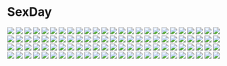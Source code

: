 # SexDay
![](https://konachan.com/image/775b7d9243f6ebf70fe3e881f0399746/Konachan.com%20-%2023987%20ninin_ga_shinobuden.jpg)
![](https://konachan.com/image/b9a013f18ccbe38ca9d34a4e9dc7ed9e/Konachan.com%20-%2081524%20blonde_hair%20purple_eyes%20touhou%20umbrella%20yakumo_yukari.jpg)
![](https://konachan.com/image/4a7909700daef430e15d3959927ebd86/Konachan.com%20-%2058183%20mahou_shoujo_lyrical_nanoha%20mahou_shoujo_lyrical_nanoha_strikers%20subaru_nakajima%20takamachi_nanoha%20vita.jpg)
![](https://konachan.com/jpeg/33e4a3666a8b1531e0815c27d0d5f75d/Konachan.com%20-%20200008%20anthropomorphism%20black_eyes%20black_hair%20breasts%20cleavage%20elbow_gloves%20gloves%20long_hair%20necklace%20neko_danshaku%20ribbons%20tree%20wedding_attire%20wink.jpg)
![](https://konachan.com/jpeg/bb407f20512f0bcab34057f6b3b76a44/Konachan.com%20-%20264587%20achiki%20apple%20black_hair%20choker%20close%20food%20fruit%20original%20pink_eyes%20short_hair%20waifu2x.jpg)
![](https://konachan.com/image/e98244cce38b4801b378aa41896f2f94/Konachan.com%20-%20190978%20animal%20bird%20blonde_hair%20hat%20kagamine_len%20kagamine_rin%20male%20pantyhose%20rella%20school_uniform%20short_hair%20skirt%20socks%20vocaloid%20water.jpg)
![](https://konachan.com/jpeg/6de0b83885925a950393d59d91b45c2a/Konachan.com%20-%20190889%20ashishun%20brown_hair%20game_cg%20group%20hat%20kanna_kana%20long_hair%20male%20marmalade%20pantyhose%20red_eyes%20short_hair%20skirt%20thighhighs%20tie%20white_hair%20wink.jpg)
![](https://konachan.com/image/bd1384e806e7c4f420bda9ad8f453bf1/Konachan.com%20-%2087896%20ipod%20katsura_kotonoha%20parody%20polychromatic%20school_days%20school_uniform.jpg)
![](https://konachan.com/image/8771a01258de9fda91bb21b31750b865/Konachan.com%20-%20271663%20brown_hair%20gau_%28n00_shi%29%20original%20yellow_eyes.jpg)
![](https://konachan.com/image/0a734f643156ad8bc84b261b708fad73/Konachan.com%20-%20156665%20blonde_hair%20blush%20breasts%20censored%20chinese_clothes%20chinese_dress%20cum%20idolmaster%20ldl%20nipples%20penis%20pussy%20sex.jpg)
![](https://konachan.com/image/6568b4bb14eb3f4c40c4bcaad95b8136/Konachan.com%20-%20195446%202girls%20ass%20black_hair%20blush%20bow%20michairu%20panties%20paper%20red_hair%20school_uniform%20tears%20thighhighs%20tougou_mimori%20underwear%20wink%20yuuki_yuuna.jpg)
![](https://konachan.com/jpeg/f660f0d13acc66d4e4412514b7f19544/Konachan.com%20-%20113671%20bra%20brown_hair%20game_cg%20green_eyes%20kurokawa_shizuku%20nipples%20panties%20riffraff%20short_hair%20suzui_narumi%20underwear%20undressing.jpg)
![](https://konachan.com/image/f20f664969ecce816ec56565063281ec/Konachan.com%20-%2021504%20all_male%20bleach%20male%20ulquiorra_schiffer.jpg)
![](https://konachan.com/jpeg/d4d4977a3ac0e873de4e3df2a89d4095/Konachan.com%20-%20249832%20close%20memento_%28sennen_sensou_aigis%29%20navel%20sennen_sensou_aigis%20tattoo%20thighhighs%20toriniku_%28selene1050%29.jpg)
![](https://konachan.com/image/4fbdbe703cff79c6302af155e8ac4d2f/Konachan.com%20-%20287018%20animal%20anthropomorphism%20bird%20breasts%20fujita_%28condor%29%20horns%20industrial%20kantai_collection%20long_hair%20orange_eyes%20scenic%20seaport_hime%20sideboob%20white_hair.jpg)
![](https://konachan.com/jpeg/5833d601d221377a50dfaaf92cfa4181/Konachan.com%20-%20214277%20anthropomorphism%20blonde_hair%20bodysuit%20hat%20kantai_collection%20kstaisa%20long_hair%20ro-500_%28kancolle%29%20u-511_%28kancolle%29%20underwater%20water.jpg)
![](https://konachan.com/image/a840b65a22169600d616a57de3a826f5/Konachan.com%20-%2094038%20ass%20bed%20breasts%20green_eyes%20mizoro_tadashi%20nipples%20no_bra%20nopan%20open_shirt%20original%20purple_hair%20pussy_juice%20shirt%20thighhighs%20twintails.jpg)
![](https://konachan.com/jpeg/a31685c25a2e8dbc1a44d2eb8f89a947/Konachan.com%20-%20152589%20blonde_hair%20bow%20dress%20haruwakame%20hat%20kirisame_marisa%20long_hair%20night%20stars%20touhou%20witch%20yellow_eyes.jpg)
![](https://konachan.com/image/74fb24acbcab0c2625a7b9ca8b14a27c/Konachan.com%20-%2051630%20all_male%20katekyou_hitman_reborn%20leon%20male%20reborn%20sawada_tsunayoshi.jpg)
![](https://konachan.com/image/8701e82d94b17eb907608b0b37a47aba/Konachan.com%20-%20191282%20bones%20book%20breasts%20choker%20dress%20ells%20flowers%20green_eyes%20long_hair%20original%20pink_hair%20thighhighs.jpg)
![](https://konachan.com/jpeg/c3a4b7cb01b5b7ed1eb5716d4896ea06/Konachan.com%20-%2079289%20angel_ring%20game_cg%20moonstone%20suou_mitsuru%20tagme%20tears.jpg)
![](https://konachan.com/image/d75a35a0becf98f2257c91c18a8cf180/Konachan.com%20-%20276838%202girls%20aqua_eyes%20azur_lane%20cat_smile%20fang%20headband%20loli%20long_hair%20pink_eyes%20pink_hair%20shorts%20signed%20skirt%20takashiru%20thighhighs%20twintails%20wink.jpg)
![](https://konachan.com/image/e5700fcfbc21e41037907320cf389ea4/Konachan.com%20-%20160340%202girls%20black_hair%20hyperdimension_neptunia%20kazenokaze%20long_hair%20nepgear%20panties%20purple_eyes%20purple_hair%20red_eyes%20striped_panties%20underwear%20yuri.jpg)
![](https://konachan.com/image/dcf4c90991686c155edcb3b487b7b886/Konachan.com%20-%2032934%20code_geass%20kallen_stadtfeld%20millay_ashford%20shirley_fenette.jpg)
![](https://konachan.com/jpeg/754f3a633e91e0c4354d6a6498e878b3/Konachan.com%20-%20167377%20barefoot%20bow%20brown_hair%20dress%20kise_%28swimmt%29%20long_hair%20original%20purple_eyes%20teddy_bear.jpg)
![](https://konachan.com/image/8d463435fd00ca7388dfd24981c5a30c/Konachan.com%20-%2049376%202girls%20bikini%20blonde_hair%20blue_eyes%20blue_hair%20blush%20breast_grab%20breasts%20hug%20purple_eyes%20purple_hair%20sparkle%21%21%20swimsuit%20t-ray%20twintails.jpg)
![](https://konachan.com/jpeg/70cf64adf367c298ab13517393dfe69b/Konachan.com%20-%20146151%202girls%20blue_hair%20hat%20hinanawi_tenshi%20nagae_iku%20red_eyes%20sibanoue%20touhou.jpg)
![](https://konachan.com/image/58105a100e3fea6edeba0d193f3dd703/Konachan.com%20-%20124073%20amane_suzuha%20braids%20brown_hair%20steins%3Bgate.jpg)
![](https://konachan.com/jpeg/8d32444527338f881b945e9186afa70c/Konachan.com%20-%20290495%20aqua_eyes%20aqua_hair%20ayatsuki_sugure%20blush%20hatsune_miku%20headphones%20long_hair%20microphone%20skirt%20tattoo%20thighhighs%20tie%20twintails%20vocaloid%20white.jpg)
![](https://konachan.com/image/7b6ef9c716dc0f5985c0978c75a39806/Konachan.com%20-%20120942%202girls%20animal_ears%20black_hair%20brown_hair%20catgirl%20cosplay%20megami%20scan%20shakugan_no_shana%20shana%20tail%20wink%20yoshida_kazumi.jpg)
![](https://konachan.com/image/c30ad3577764e3ed049e30e6798f7af4/Konachan.com%20-%20106035%20hanasaku_iroha%20kagetuki%20matsumae_ohana%20oshimizu_nako%20school_uniform%20tsurugi_minko.jpg)
![](https://konachan.com/jpeg/99bcf39ccdb61cdfe3851434b82d7e24/Konachan.com%20-%20211381%20brown_hair%20censored%20game_cg%20glasses%20houjou_akito%20male%20no_bra%20panty_pull%20penis%20purple_eyes%20short_hair%20sideboob%20thighhighs%20twintails%20underwear%20yasuyuki.jpg)
![](https://konachan.com/image/becdbbe12a89511ade45b03edb8f3523/Konachan.com%20-%20286997%20aqua_eyes%20blonde_hair%20bubbles%20butterfly%20choker%20dress%20elbow_gloves%20flowers%20gloves%20headdress%20long_hair%20original%20rose%20sword%20weapon.jpg)
![](https://konachan.com/jpeg/025568f4aef7c5f1489039a619cbb014/Konachan.com%20-%2087224%202girls%20animal_ears%20blush%20catgirl%20chen%20chibi%20foxgirl%20multiple_tails%20south114%20tail%20touhou%20white%20yakumo_ran.jpg)
![](https://konachan.com/image/5aed38495e05508b00d4ff9dc7ccc991/Konachan.com%20-%20205894%20airspace%20close%20fang%20feathers%20horns%20original%20purple_hair%20realistic%20red_eyes%20twintails.jpg)
![](https://konachan.com/image/60568f2a2bf61d62c5f30f3e46c2be43/Konachan.com%20-%20267936%20breasts%20celestia_%28wlop%29%20cleavage%20couch%20dark%20dress%20fan%20ghostblade%20gray_hair%20logo%20necklace%20no_bra%20pointed_ears%20realistic%20tiara%20watermark%20wlop.jpg)
![](https://konachan.com/image/d606cab694b7fd982c62df77fe662746/Konachan.com%20-%20307731%20aliasing%20black_hair%20bra%20breasts%20brown_eyes%20cleavage%20close%20long_hair%20navel%20original%20panties%20saburou_%28hgmg%29%20underwear%20white.jpg)
![](https://konachan.com/jpeg/5aebda564e8771710232e21ca0e49a8b/Konachan.com%20-%20206799%20black_hair%20game_cg%20long_hair%20mieko_%28sakura_swim_club%29%20ponytail%20pool%20sakura_swim_club%20school_swimsuit%20sport%20swimsuit%20wanaca%20water%20winged_cloud.jpg)
![](https://konachan.com/image/6e8fd72d5d77a11640276b084a03f886/Konachan.com%20-%20116743%20barefoot%20hanasaku_iroha%20matsumae_ohana%20oshimizu_nako%20school_uniform%20tsurugi_minko.jpg)
![](https://konachan.com/image/4f444bb1a97f82aebf4ee161d295920a/Konachan.com%20-%20294927%20barefoot%20braids%20dress%20gray_hair%20original%20otuming%20short_hair%20water.jpg)
![](https://konachan.com/jpeg/69c9adc8839880dcd32c3bc71bb49d5e/Konachan.com%20-%20255002%20blue_hair%20breasts%20cameltoe%20frill%20game_cg%20koizumi_amane%20kurokawa_marin%20long_hair%20navel%20ponytail%20purple_eyes%20spread_legs%20swimsuit.jpg)
![](https://konachan.com/jpeg/0aa2106825b96916f1c8f70211412fe9/Konachan.com%20-%20246607%202girls%20blush%20breast_hold%20breasts%20brown_hair%20fingering%20game_cg%20long_hair%20nipples%20pussy%20pussy_juice%20red_hair%20uncensored%20wanaca%20wet%20winged_cloud.jpg)
![](https://konachan.com/image/c58af36fb123b3fbf3d9a1b7078fa9cf/Konachan.com%20-%20280957%20armor%20brown_eyes%20clouds%20demon%20elbow_gloves%20gloves%20gray_hair%20noba%20original%20panties%20pantyhose%20short_hair%20signed%20sky%20sword%20thighhighs%20underwear%20weapon.jpg)
![](https://konachan.com/image/2632f650891945978cf25b972e79f790/Konachan.com%20-%2095859%20blush%20chibi%20green_hair%20japanese_clothes%20kochiya_sanae%20long_hair%20miko%20takana_shinno%20touhou%20yellow_eyes.jpg)
![](https://konachan.com/jpeg/3cd808774e458713005aa1f0689e4827/Konachan.com%20-%20269609%20animal_ears%20building%20city%20clouds%20dress%20futoshi_ame%20long_hair%20moon%20night%20original%20red_eyes%20see_through%20sky%20tail.jpg)
![](https://konachan.com/jpeg/464fbde5680df563b7e70d5926165fdf/Konachan.com%20-%20168618%20bed%20blush%20breasts%20censored%20cum%20eyepatch%20game_cg%20long_hair%20miyasu_sanae%20nipples%20nopan%20penis%20pussy%20sex%20shirt_lift%20thighhighs%20wet%20white_hair.jpg)
![](https://konachan.com/jpeg/7cd57b71032903265c88d374e056418c/Konachan.com%20-%20177401%20all_male%20brown_hair%20male%20moon%20night%20original%20scarf%20short_hair%20signed%20sky%20stars%20tabashio.jpg)
![](https://konachan.com/jpeg/def0a8df3284fa3718ee7a29a7454d3f/Konachan.com%20-%20186752%20aldnoah.zero%20asseylum_vers_allusia%20brown_hair%20green_eyes%20vector.jpg)
![](https://konachan.com/image/66041126356d3720559fba24d24994f1/Konachan.com%20-%2073163%20long_hair%20purple_hair%20signed%20tinkle%20wings.jpg)
![](https://konachan.com/jpeg/25b274c9d8a8b9a87ef690668f8c6949/Konachan.com%20-%20269562%20amoonguss%20auko%20bike_shorts%20boots%20crobat%20dress%20garbodor%20gray_hair%20green_eyes%20koffing%20pokemon%20ponytail%20scolipede%20seviper%20short_hair%20shorts%20signed.jpg)
![](https://konachan.com/jpeg/af8d8fb04479e0be8e08046fe52a16c3/Konachan.com%20-%20158036%20aqua_eyes%20breasts%20brown_hair%20game_cg%20hapymaher%20koku%20nipples%20no_bra%20purple_software%20pussy_juice%20sex%20thighhighs%20toriumi_arisu%20wink.jpg)
![](https://konachan.com/jpeg/1b6d250c995b09488af5f8bcf2ef912c/Konachan.com%20-%20243690%20aliasing%20fate_grand_order%20fate_%28series%29%20japanese_clothes%20okita_souji_%28fate%29%20sword%20tagme_%28artist%29%20thighhighs%20weapon.jpg)
![](https://konachan.com/jpeg/14445f9cad912325a20f6298b25af2a9/Konachan.com%20-%2073605%20close%20k-on%21%20nakano_azusa%20vector.jpg)
![](https://konachan.com/image/be66e296a16878f84a797056a5b6d631/Konachan.com%20-%20235892%20ass%20blue_hair%20close%20long_hair%20original%20ricegnat%20shorts%20suzumiya_haruhi%20suzumiya_haruhi_no_yuutsu.jpg)
![](https://konachan.com/jpeg/974ff224efa20912dca96555e711a011/Konachan.com%20-%20274947%20alpcmas%20animal%20bird%20clouds%20nobody%20original%20reflection%20scenic%20signed%20sky%20sunset%20water.jpg)
![](https://konachan.com/jpeg/9054c2a189e404762723d9078c57b18a/Konachan.com%20-%20207793%20anthropomorphism%20bow_%28weapon%29%20clouds%20gloves%20japanese_clothes%20kantai_collection%20long_hair%20morizono_shiki%20ribbons%20skirt%20sky%20sunset%20thighhighs%20weapon.jpg)
![](https://konachan.com/jpeg/9d5759fb5e49e4e66314372ae34b198d/Konachan.com%20-%20271565%20brown_hair%20cherry_blossoms%20clouds%20flowers%20kneehighs%20long_hair%20red_eyes%20scan%20school_uniform%20skirt%20sky%20sunset%20tagme_%28artist%29%20torii.jpg)
![](https://konachan.com/image/4ae09a0dc22978c0bdbe1ef64f112f3f/Konachan.com%20-%2024086%20anemone%20dominic_sorel%20eureka_seven.jpg)
![](https://konachan.com/jpeg/e0f43f63e87dc395d3ea00a1e6a72604/Konachan.com%20-%20157476%20animal%20blue_eyes%20blue_hair%20bottle_miku%20bubbles%20fish%20gunni%20hatsune_miku%20thighhighs%20vocaloid%20water.jpg)
![](https://konachan.com/image/f406fbf9c0d8b4095340522a26305858/Konachan.com%20-%2093461%20close%20kagamine_len%20kagamine_rin%20male%20vocaloid.jpg)
![](https://konachan.com/image/dfec13abcd0ba5eb3c0ab316de0e01ba/Konachan.com%20-%2089800%20alphonse%20aqua_eyes%20aqua_hair%20flowers%20hatsune_miku%20headphones%20long_hair%20microphone%20twintails%20vocaloid.jpg)
![](https://konachan.com/image/686253dc24f296282fd7eda8e093158d/Konachan.com%20-%2028947%20bunnygirl%20tagme.jpg)
![](https://konachan.com/image/2140214699f26bb3adce13df383a12ba/Konachan.com%20-%2023254%20minami_kaede%20mirumo%20tagme%20wagamama_faerie_mirumo_de_pon.jpg)
![](https://konachan.com/image/a57513a4dad744a272c365cd99bb10c6/Konachan.com%20-%20178259%20all_male%20barefoot%20blue_hair%20bow%20cage%20goma_%2811zihisin%29%20male%20original%20purple_eyes%20ribbons%20short_hair%20shorts%20trap.jpg)
![](https://konachan.com/jpeg/ccc9d89d755b47f16be06b996d499bf2/Konachan.com%20-%20257790%20bell%20bikini%20black_hair%20boots%20bow%20breasts%20catgirl%20choker%20gloves%20lasterk%20long_hair%20navel%20ribbons%20rwby%20swimsuit%20tail%20thighhighs%20underboob%20yellow_eyes.jpg)
![](https://konachan.com/image/4204e68c29d1d2322a16b17326bda38b/Konachan.com%20-%2037320%20cossette_d%27auvergne%20goth-loli%20le_portrait_de_petite_cossette%20lolita_fashion.jpg)
![](https://konachan.com/image/666abe9a5ad4dbc13bb6da8714399c55/Konachan.com%20-%20304663%20anus%20barefoot%20bed%20blush%20breasts%20foxgirl%20gray_hair%20kedama_milk%20long_hair%20nipples%20nopan%20orange_eyes%20original%20pussy%20signed%20spread_legs%20uncensored.jpg)
![](https://konachan.com/image/2a9b759bf2949fbcd50e1e18dead5bb4/Konachan.com%20-%2018817%20mireille_bouquet%20noir.jpg)
![](https://konachan.com/jpeg/95cf83b003697d66bea23fde4d8623fb/Konachan.com%20-%20162987%20hataraku_maou-sama%21%20sasaki_chiho%20tagme.jpg)
![](https://konachan.com/jpeg/5fc7a5c6cbd3beaae621028a7306c369/Konachan.com%20-%20285973%20blonde_hair%20blue_eyes%20blush%20braids%20breasts%20censored%20drink%20fan%20flowers%20food%20fruit%20gmkj%20long_hair%20navel%20nipples%20nude%20pussy%20watermark%20wet%20wink.jpg)
![](https://konachan.com/image/f580349cfbd2b5dcefba0e0137d17e62/Konachan.com%20-%20212693%20clouds%20dlsite.com%20gray_hair%20natashya_%28pommier%29%20original%20red_eyes%20xi_lily.jpg)
![](https://konachan.com/image/172a9191fd10a258944c9462dbd50fba/Konachan.com%20-%208905%20black_hair%20blonde_hair%20green%20green_eyes%20long_hair%20matou_sakura%20navel%20nude%20panties%20red_eyes%20saber%20short_hair%20thighhighs%20underwear%20white_hair.jpg)
![](https://konachan.com/image/df726f625c432bde554803e9813e5b94/Konachan.com%20-%20163611%20anus%20ass%20blonde_hair%20blue_eyes%20blush%20breasts%20kousaka_kirino%20n.g.%20panties%20panty_pull%20pussy%20pussy_juice%20school_uniform%20uncensored%20underwear.jpg)
![](https://konachan.com/image/144ab090fc2c247347d4e25cd6f4c2c5/Konachan.com%20-%2099610%20mahou_shoujo_madoka_magica%20miki_sayaka%20sakura_kyouko.jpg)
![](https://konachan.com/jpeg/7ff8203e712a0dfdbb908c0f6d88f038/Konachan.com%20-%20216592%20aqua_eyes%20aqua_hair%20blush%20bow%20dress%20hatsune_miku%20heart%20long_hair%20microphone%20pantyhose%20ribbons%20summer_dress%20tail%20tattoo%20twintails%20vocaloid.jpg)
![](https://konachan.com/image/659c7f56435f32b8cab57eccf5df3a5c/Konachan.com%20-%20103780%20drawfag%20gloves%20goggles%20mahou_shoujo_madoka_magica%20miki_sayaka%20parody%20red_eyes%20red_hair%20sakura_kyouko%20snow%20tomoe_mami%20tree.jpg)
![](https://konachan.com/jpeg/c5de18713e958088e0226ddb95abc489/Konachan.com%20-%20138593%20erica_hartmann%20gertrud_barkhorn%20hattori_shizuka%20lynette_bishop%20miyafuji_yoshika%20sakamoto_mio%20sanya_v_litvyak%20silhouette%20strike_witches.jpg)
![](https://konachan.com/jpeg/4bc809a865a7b857fd2daa6c10a3d392/Konachan.com%20-%20246079%20kanjyu0919%20original.jpg)
![](https://konachan.com/jpeg/b4c30be50040f40e0a1c1c7d52eca324/Konachan.com%20-%20276506%20asakura_yume%20blush%20bow%20breasts%20brown_hair%20christmas%20cleavage%20da_capo_ii%20dress%20elbow_gloves%20gloves%20green_eyes%20ribbons%20short_hair%20suzune_rena%20thighhighs.jpg)
![](https://konachan.com/jpeg/60a2b8475844fd504eb7929faebc7d27/Konachan.com%20-%20275555%20animal_ears%20blue_eyes%20blush%20bow%20catgirl%20drink%20kafuu_chino%20kouda_suzu%20loli%20long_hair%20navel%20panties%20shirt_lift%20skirt%20tail%20underwear%20white_hair.jpg)
![](https://konachan.com/jpeg/50540614bcba8520b40a0b445ba34d60/Konachan.com%20-%20272940%20aliasing%20blue_hair%20bow%20braids%20drink%20flowers%20glasses%20group%20hat%20loli%20moon%20night%20o_h_miona%20pink_hair%20ponytail%20rain%20red_hair%20umbrella%20water%20yukata.jpg)
![](https://konachan.com/jpeg/bad7b0bcff00aaf2a757fa4af94a5fd2/Konachan.com%20-%20262874%20anus%20ass%20black_eyes%20black_hair%20blue_eyes%20blush%20bra%20breasts%20cum%20garter%20navel%20nipples%20panties%20penis%20pussy%20short_hair%20stockings%20uncensored%20underwear.jpg)
![](https://konachan.com/jpeg/8b53b89076d5bca8ab217354f7b465c7/Konachan.com%20-%20189932%20animal_ears%20aqua_eyes%20aqua_hair%20catgirl%20gun_gale_online%20haribote_%28tarao%29%20shinon_%28sao%29%20short_hair%20shorts%20sword_art_online%20tail%20thighhighs.jpg)
![](https://konachan.com/image/33df101b48dfb78a3ad0850e8e569ba0/Konachan.com%20-%20300278%20aoi_tsunami%20arknights%20brown_eyes%20brown_hair%20gloves%20loli%20orange%20shaw_%28arknights%29%20short_hair%20tail%20uniform.jpg)
![](https://konachan.com/jpeg/86a8a8d511ec1efb0f49062f4b98ea3a/Konachan.com%20-%20264264%20animal%20ass%20bikini%20bird%20breasts%20brown_hair%20cleavage%20clouds%20green_eyes%20headband%20navel%20popsicle%20ribbons%20short_hair%20sky%20swimsuit%20water%20watermark.jpg)
![](https://konachan.com/image/79490292c05a2724a89f71a4050278f9/Konachan.com%20-%2026012%20arima_soichirou%20his_and_her_circumstances%20kare_kano%20miyazawa_yukino.jpg)
![](https://konachan.com/jpeg/4906e9e354039f8917b307cdd9560ea7/Konachan.com%20-%20172812%20blush%20breast_grab%20breasts%20brown_hair%20green_hair%20hakurei_reimu%20headdress%20ichikawa_ryuunosuke%20kochiya_sanae%20nipples%20nude%20touhou%20wink%20yuri.jpg)
![](https://konachan.com/jpeg/1e0f816657712afbce60aba08c511b4d/Konachan.com%20-%20264773%20chinese_clothes%20chinese_dress%20instrument%20long_hair%20microphone%20original%20purple_eyes%20whiisky.jpg)
![](https://konachan.com/jpeg/ce3e73f22abfba11a032d07e358d9a71/Konachan.com%20-%208073%20honey_coming%20kamijou_asahi.jpg)
![](https://konachan.com/image/c905949310d6d0e8c901ebfec1771d37/Konachan.com%20-%20184396%20bicolored_eyes%20drink%20hinomoto_madoka%20idolmaster%20idolmaster_cinderella_girls%20takagaki_kaede.jpg)
![](https://konachan.com/image/6d92c0fa07d6e20d0e26e9bc10140255/Konachan.com%20-%2047845%20ayasaki_hayate%20bikini%20hayate_no_gotoku%20katsura_hinagiku%20male%20maria_%28hayate_no_gotoku%29%20sanzenin_nagi%20swimsuit.jpg)
![](https://konachan.com/image/897424fcd765c0e3d3a07a98f2770895/Konachan.com%20-%20185232%20black_hair%20blush%20breasts%20hat%20long_hair%20lump_of_sugar%20moekibara_fumitake%20nipples%20no_bra%20nopan%20pantyhose%20pussy_juice%20school_uniform%20shiratori_aira.jpg)
![](https://konachan.com/image/f4ced9b2dc277a1f8768128d40048ce7/Konachan.com%20-%20185553%20cherry_blossoms%20flowers%20fushimi_touka%20gray_eyes%20gray_hair%20japanese_clothes%20miko%20petals%20rail_%28silverbow%29%20ribbons%20tie%20torii%20ukanomitama_no_kami.jpg)
![](https://konachan.com/image/dd3d4fe44d62ad0e11595e6f95560202/Konachan.com%20-%2057719%20bakemonogatari%20hachikuji_mayoi%20loli%20monogatari_%28series%29.jpg)
![](https://konachan.com/image/074279f74607a360988b9eb3f9ca0ef2/Konachan.com%20-%2022034%20azumanga_daioh%20kasuga_ayumu%20mihama_chiyo%20takino_tomo.jpg)
![](https://konachan.com/jpeg/ff30113eff29cf5eeb123d1ebf56782d/Konachan.com%20-%20119344%20alice_margatroid%20blonde_hair%20blue_hair%20blush%20brown_hair%20cat_smile%20hakurei_reimu%20japanese_clothes%20miko%20red_eyes%20short_hair%20touhou%20white.jpg)
![](https://konachan.com/jpeg/4347f4bb4a314222fc47200347040b28/Konachan.com%20-%20200265%205_nenme_no_houkago%20ass%20blush%20brown_eyes%20kantoku%20long_hair%20nagisa_%28kantoku%29%20nude%20original%20scan.jpg)
![](https://konachan.com/image/26209bb8bbf03ba93b7fd74157acb83f/Konachan.com%20-%20110627%20hatsune_miku%20signed%20vocaloid.jpg)
![](https://konachan.com/image/562050c135e6e310ec7764d5ed1e0884/Konachan.com%20-%20120325%20breasts%20chain%20collar%20demon%20hat%20koakuma%20nipples%20nude%20patchouli_knowledge%20purple_hair%20pussy%20rained%20red_eyes%20see_through%20touhou%20uncensored%20wings.jpg)
![](https://konachan.com/image/96cbd651060df401b64c0bb887dc9f4b/Konachan.com%20-%2057208%20basquash%21%20beach%20bikini%20citron%20rouge%20swimsuit%20violette_%28basquash%21%29.jpg)
